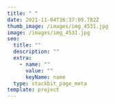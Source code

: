 ```yaml
---
title: " "
date: 2021-11-04T16:37:09.782Z
thumb_image: /images/img_4531.jpg
image: /images/img_4531.jpg
seo:
  title: ""
  description: ""
  extra:
    - name: ""
      value: ""
      keyName: name
  type: stackbit_page_meta
template: project
---
```


